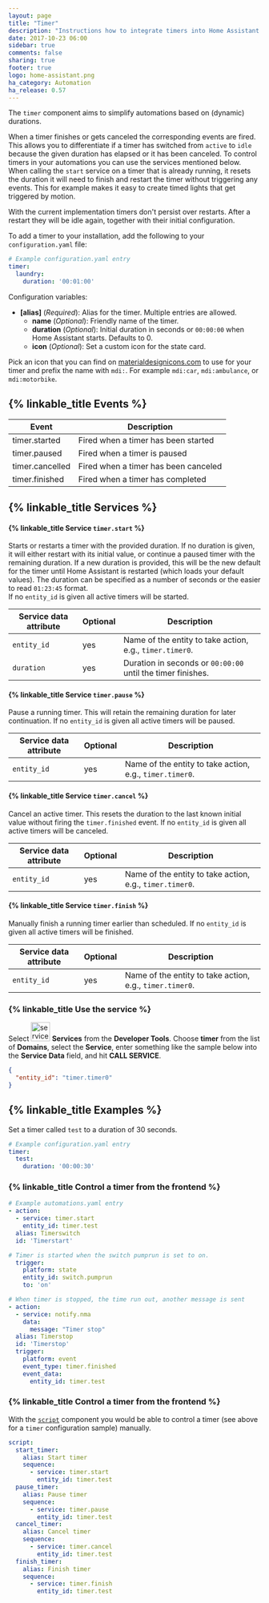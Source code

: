 ```yaml
---
layout: page
title: "Timer"
description: "Instructions how to integrate timers into Home Assistant."
date: 2017-10-23 06:00
sidebar: true
comments: false
sharing: true
footer: true
logo: home-assistant.png
ha_category: Automation
ha_release: 0.57
---
```


The `timer` component aims to simplify automations based on (dynamic) durations.

When a timer finishes or gets canceled the corresponding events are fired. This allows you to differentiate if a timer has switched from `active` to `idle` because the given duration has elapsed or it has been canceled. To control timers in your automations you can use the services mentioned below. When calling the `start` service on a timer that is already running, it resets the duration it will need to finish and restart the timer without triggering any events. This for example makes it easy to create timed lights that get triggered by motion.  

<p class='note warning'>
With the current implementation timers don't persist over restarts. After a restart they will be idle again, together with their initial configuration.
</p>

To add a timer to your installation, add the following to your `configuration.yaml` file:

```yaml
# Example configuration.yaml entry
timer:
  laundry:
    duration: '00:01:00'
```

Configuration variables:

- **[alias]** (*Required*): Alias for the timer. Multiple entries are allowed.
  - **name** (*Optional*): Friendly name of the timer.
  - **duration** (*Optional*): Initial duration in seconds or `00:00:00` when Home Assistant starts. Defaults to 0.
  - **icon** (*Optional*): Set a custom icon for the state card.

Pick an icon that you can find on [materialdesignicons.com](https://materialdesignicons.com/) to use for your timer and prefix the name with `mdi:`. For example `mdi:car`, `mdi:ambulance`, or  `mdi:motorbike`.

## {% linkable_title Events %}

|           Event | Description |
| --------------- | ----------- |
| timer.started   | Fired when a timer has been started |
| timer.paused    | Fired when a timer is paused |
| timer.cancelled | Fired when a timer has been canceled |
| timer.finished  | Fired when a timer has completed |

## {% linkable_title Services %}

#### {% linkable_title Service `timer.start` %}

Starts or restarts a timer with the provided duration. If no duration is given, it will either restart with its initial value, or continue a paused timer with the remaining duration. If a new duration is provided, this will be the new default for the timer until Home Assistant is restarted (which loads your default values). The duration can be specified as a number of seconds or the easier to read `01:23:45` format.  
If no `entity_id` is given all active timers will be started.

| Service data attribute | Optional | Description |
| ---------------------- | -------- | ----------- |
| `entity_id`            |      yes | Name of the entity to take action, e.g., `timer.timer0`. |
| `duration`             |      yes | Duration in seconds or `00:00:00` until the timer finishes. |

#### {% linkable_title Service `timer.pause` %}

Pause a running timer. This will retain the remaining duration for later continuation. If no `entity_id` is given all active timers will be paused.

| Service data attribute | Optional | Description |
| ---------------------- | -------- | ----------- |
| `entity_id`            |      yes | Name of the entity to take action, e.g., `timer.timer0`. |

#### {% linkable_title Service `timer.cancel` %}

Cancel an active timer. This resets the duration to the last known initial value without firing the `timer.finished` event. If no `entity_id` is given all active timers will be canceled.

| Service data attribute | Optional | Description |
| ---------------------- | -------- | ----------- |
| `entity_id`            |      yes | Name of the entity to take action, e.g., `timer.timer0`. |

#### {% linkable_title Service `timer.finish` %}

Manually finish a running timer earlier than scheduled. If no `entity_id` is given all active timers will be finished.

| Service data attribute | Optional | Description |
| ---------------------- | -------- | ----------- |
| `entity_id`            |      yes | Name of the entity to take action, e.g., `timer.timer0`. |


### {% linkable_title Use the service %}

Select <img src='/images/screenshots/developer-tool-services-icon.png' alt='service developer tool icon' class="no-shadow" height="38" /> **Services** from the **Developer Tools**. Choose **timer** from the list of **Domains**, select the **Service**, enter something like the sample below into the **Service Data** field, and hit **CALL SERVICE**.

```json
{
  "entity_id": "timer.timer0"
}
```

## {% linkable_title Examples %}

Set a timer called `test` to a duration of 30 seconds. 

```yaml
# Example configuration.yaml entry
timer:
  test:
    duration: '00:00:30'
```

### {% linkable_title Control a timer from the frontend %}

```yaml
# Example automations.yaml entry
- action:
  - service: timer.start
    entity_id: timer.test
  alias: Timerswitch
  id: 'Timerstart'

# Timer is started when the switch pumprun is set to on. 
  trigger: 
    platform: state
    entity_id: switch.pumprun
    to: 'on'

# When timer is stopped, the time run out, another message is sent
- action:
  - service: notify.nma
    data:
      message: "Timer stop"
  alias: Timerstop
  id: 'Timerstop'
  trigger: 
    platform: event
    event_type: timer.finished
    event_data: 
      entity_id: timer.test
```

### {% linkable_title Control a timer from the frontend %}

With the [`script`](/components/script/) component you would be able to control a timer (see above for a `timer` configuration sample) manually.

```yaml
script:
  start_timer:
    alias: Start timer
    sequence:
      - service: timer.start
        entity_id: timer.test
  pause_timer:
    alias: Pause timer
    sequence:
      - service: timer.pause
        entity_id: timer.test
  cancel_timer:
    alias: Cancel timer
    sequence:
      - service: timer.cancel
        entity_id: timer.test
  finish_timer:
    alias: Finish timer
    sequence:
      - service: timer.finish
        entity_id: timer.test
```

